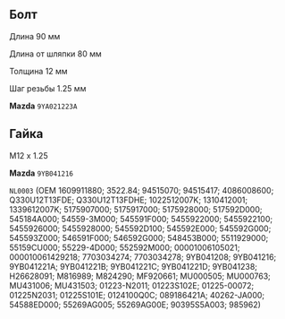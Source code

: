 ## Болт

Длина 90 мм

Длина от шляпки 80 мм

Толщина 12 мм

Шаг резьбы 1.25 мм

__Mazda__ `9YA021223A`

## Гайка

М12 х 1.25

__Mazda__ `9YB041216`

`NL0003` (OEM 1609911880; 3522.84; 94515070; 94515417; 4086008600; Q330U12T13FDE; Q330U12T13FDHE; 1022512007K; 1310412001; 1339612007K; 5175907000; 5175917000; 5175928000; 517592D000; 545184A000; 54559-3M000; 545591F000; 5455922000; 5455922100; 5455926000; 5455928000; 545592D100; 545592E000; 545592G000; 545593Z000; 546591F000; 546592G000; 548453B000; 5511929000; 55159CU000; 55229-4D000; 552592M000; 00001006105021; 000010061429218; 7703034274; 7703034278; 9YB041208; 9YB041216; 9YB041221A; 9YB041221B; 9YB041221C; 9YB041221D; 9YB041238; H26628091; M816989; M824290; MF920661; MU000505; MU000763; MU431006; MU431503; 01223-N2011; 01223S102E; 01225-00072; 01225N2031; 01225S101E; 0124100Q0C; 089186421A; 40262-JA000; 54588ED000; 55269AG005; 55269AG00E; 90395S5A003; 985962)